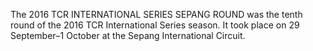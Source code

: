 The 2016 TCR INTERNATIONAL SERIES SEPANG ROUND was the tenth round of the 2016 TCR International Series season. It took place on 29 September–1 October at the Sepang International Circuit.
